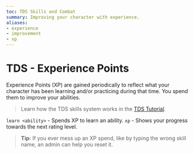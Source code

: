 ```yaml
---
toc: TDS Skills and Combat
summary: Improving your character with experience.
aliases:
- experience
- improvement
- xp
---
```

# TDS - Experience Points

Experience Points (XP) are gained periodically to reflect what your character has been learning and/or practicing during that time.  You spend them to improve your abilities.  

> Learn how the TDS skills system works in the [TDS Tutorial](/help/tds).

`learn <ability>` - Spends XP to learn an ability.
`xp` - Shows your progress towards the next rating level.

> **Tip:** If you ever mess up an XP spend, like by typing the wrong skill name, an admin can help you reset it.


